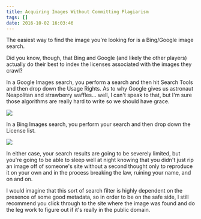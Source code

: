 ```yaml
---
title: Acquiring Images Without Committing Plagiarism
tags: []
date: 2016-10-02 16:03:46
---
```


The easiest way to find the image you&#39;re looking for is a Bing/Google image search.

Did you know, though, that Bing and Google (and likely the other players) actually do their best to index the licenses associated with the images they crawl?

In a Google Images search, you perform a search and then hit Search Tools and then drop down the Usage Rights. As to why Google gives us astronaut Neapolitan and strawberry waffles... well, I can&#39;t speak to that, but I&#39;m sure those algorithms are really hard to&nbsp;write so&nbsp;we should have grace.&nbsp;

![](http://codefoster.blob.core.windows.net/site/image/aa1cd76107634f5280d99e544cb91dab/acquire_01_1.png)

In a Bing Images search, you perform your search and then drop down the License list.

![](http://codefoster.blob.core.windows.net/site/image/a324007403eb4c35a971a1592f9a5993/acquire_02_1.png)

In either case, your search results are going to be severely limited, but you&#39;re going to be able to sleep well at night knowing that you didn&#39;t just rip an image off of someone&#39;s site without a second thought only to reproduce it on your own and in the process breaking the law, ruining your name, and on and on.

I would imagine that this sort of search filter is highly dependent on the presence of some good metadata, so in order to be on the safe side, I still recommend you click through to the site where the image was found and do the leg work to figure out if it&#39;s really in the public domain.